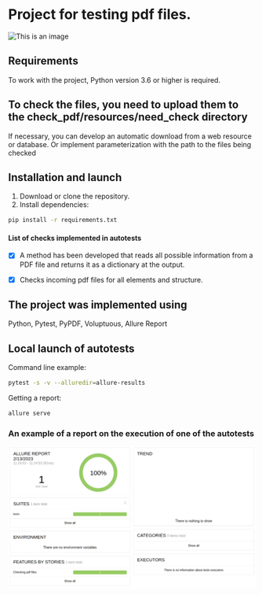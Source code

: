 # Project for testing pdf files.

![This is an image](https://cdn.dribbble.com/users/616823/screenshots/3120552/pdf-page-flip-animation.gif)

## Requirements
To work with the project, Python version 3.6 or higher is required.

## To check the files, you need to upload them to the check_pdf/resources/need_check directory
If necessary, you can develop an automatic download from a web resource or database. Or implement parameterization with the path to the files being checked

## Installation and launch
1. Download or clone the repository.
2. Install dependencies:
```bash
pip install -r requirements.txt
```

#### List of checks implemented in autotests
- [x] A method has been developed that reads all possible information from a PDF file and returns it as a dictionary at the output.
- [x] Checks incoming pdf files for all elements and structure.


## The project was implemented using
Python, Pytest, PyPDF, Voluptuous, Allure Report


## Local launch of autotests
Command line example:
```bash
pytest -s -v --alluredir=allure-results
```

Getting a report:
```bash
allure serve
```

### An example of a report on the execution of one of the autotests
![This is an image](screenshot_for_readme.png)

